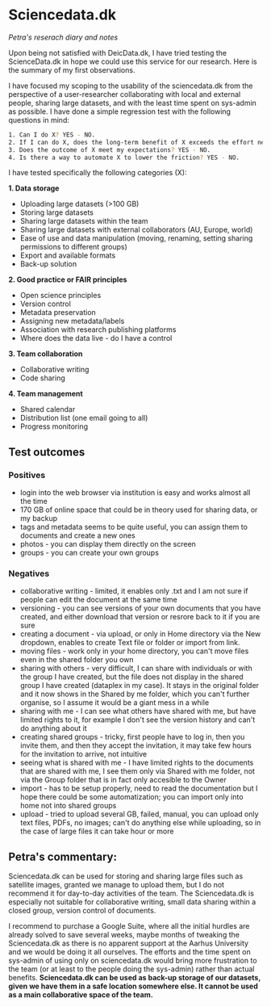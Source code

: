 # Sciencedata.dk
_Petra's reserach diary and notes_

Upon being not satisfied with DeicData.dk, I have tried testing the ScienceData.dk in hope we could use this service for our research.
Here is the summary of my first observations.

I have focused my scoping to the usability of the sciencedata.dk from the perspective of a user-researcher collaborating with local and external people, sharing large datasets, and with the least time spent on sys-admin as possible. 
I have done a simple regression test with the following questions in mind: 

```sh
1. Can I do X? YES - NO. 
2. If I can do X, does the long-term benefit of X exceeds the effort needed to do it? YES - NO. 
3. Does the outcome of X meet my expectations? YES - NO.
4. Is there a way to automate X to lower the friction? YES - NO.
```

I have tested specifically the following categories (X):

**1. Data storage**
- Uploading large datasets (>100 GB)
- Storing large datasets
- Sharing large datasets within the team
- Sharing large datasets with external collaborators (AU, Europe, world)
- Ease of use and data manipulation (moving, renaming, setting sharing permissions to different groups)
- Export and available formats
- Back-up solution

**2. Good practice or FAIR principles**
- Open science principles
- Version control
- Metadata preservation
- Assigning new metadata/labels
- Association with research publishing platforms
- Where does the data live - do I have a control

**3. Team collaboration**
- Collaborative writing
- Code sharing

**4. Team management**
- Shared calendar
- Distribution list (one email going to all)
- Progress monitoring

## Test outcomes

### Positives
- login into the web browser via institution is easy and works almost all the time 
- 170 GB of online space that could be in theory used for sharing data, or my backup
- tags and metadata seems to be quite useful, you can assign them to documents and create a new ones
- photos - you can display them directly on the screen
- groups - you can create your own groups


### Negatives
- collaborative writing - limited, it enables only .txt and I am not sure if people can edit the document at the same time
- versioning - you can see versions of your own documents that you have created, and either download that version or resrore back to it if you are sure
- creating a document - via upload, or only in Home directory via the New dropdown, enables to create Text file or folder or import from link.
- moving files - work only in your home directory, you can't move files even in the shared folder you own
- sharing with others - very difficult, I can share with individuals or with the group I have created, but the file does not display in the shared group I have created (dataplex in my case). It stays in the original folder and it now shows in the Shared by me folder, which you can't further organise, so I assume it would be a giant mess in a while
- sharing with me - I can see what others have shared with me, but have limited rights to it, for example I don't see the version history and can't do anything about it
- creating shared groups - tricky, first people have to log in, then you invite them,  and then they accept the invitation, it may take few hours for the invitation to arrive, not intuitive
- seeing what is shared with me - I have limited rights to the documents that are shared with me, I see them only via Shared with me folder, not via the Group folder that is in fact only accesible to the Owner
- import - has to be setup properly, need to read the documentation but I hope there could be some automatization; you can import only into home not into shared groups
- upload - tried to upload several GB, failed, manual, you can upload only text files, PDFs, no images; can't do anything else while uploading, so in the case of large files it can take hour or more

## Petra's commentary:
Sciencedata.dk can be used for storing and sharing large files such as satellite images, granted we manage to upload them, but I do not recommend it for day-to-day activities of the team. The Sciencedata.dk is especially not suitable for collaborative writing, small data sharing within a closed group, version control of documents. 

I recommend to purchase a Google Suite, where all the initial hurdles are already solved to save several weeks, maybe months of tweaking the Sciencedata.dk as there is no apparent support at the Aarhus University and we would be doing it all ourselves. The efforts and the time spent on sys-admin of using only on sciencedata.dk would bring more frustration to the team (or at least to the people doing the sys-admin) rather than actual benefits. **Sciencedata.dk can be used as back-up storage of our datasets, given we have them in a safe location somewhere else. It cannot be used as a main collaborative space of the team.**

